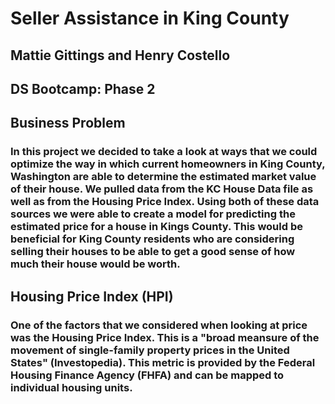 # Seller Assistance in King County
## Mattie Gittings and Henry Costello 
## DS Bootcamp: Phase 2


## Business Problem 
### In this project we decided to take a look at ways that we could optimize the way in which current homeowners in King County, Washington are able to determine the estimated market value of their house. We pulled data from the KC House Data file as well as from the Housing Price Index. Using both of these data sources we were able to create a model for predicting the estimated price for a house in Kings County. This would be beneficial for King County residents who are considering selling their houses to be able to get a good sense of how much their house would be worth. 

## Housing Price Index (HPI) 
### One of the factors that we considered when looking at price was the Housing Price Index. This is a "broad meansure of the movement of single-family property prices in the United States" (Investopedia). This metric is provided by the Federal Housing Finance Agency (FHFA) and can be mapped to individual housing units. 



